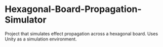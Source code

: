 # Hexagonal-Board-Propagation-Simulator
Project that simulates effect propagation across a hexagonal board. Uses Unity as a simulation environment.
